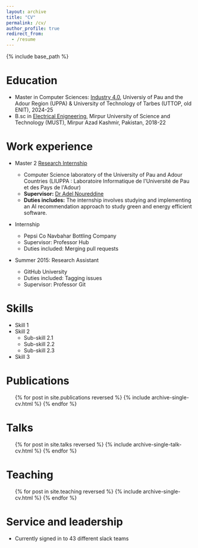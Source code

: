 ```yaml
---
layout: archive
title: "CV"
permalink: /cv/
author_profile: true
redirect_from:
  - /resume
---
```


{% include base_path %}

Education
======
* Master in Computer Sciences: <a href="https://formation.univ-pau.fr/en/programs/science-technology-health-STS/master-degree-XB/master-computer-science-L7EMC9TO//m2-industry-4-0-L7EMCSH1.html" target="_blank">Industry 4.0</a>, Universiy of Pau and the Adour Region (UPPA) & University of Technology of Tarbes (UTTOP, old ENIT), 2024-25
* B.sc in <a href="https://must.edu.pk/electrical-engineering/" target="_blank">Electrical Enigneering</a>, Mirpur University of Science and Technology (MUST), Mirpur Azad Kashmir, Pakistan, 2018-22

Work experience
======
* Master 2 <a href="https://www.noureddine.org/research/behave/internship-2025" target="_blank">Research Internship</a>
  * Computer Science laboratory of the University of Pau and Adour Countries (LIUPPA : Laboratoire Informatique de l'Université de Pau et des Pays de l'Adour)
  * **Supervisor:** <a href="https://www.noureddine.org/" target="_blank">Dr Adel Noureddine</a>
  * **Duties includes:** The internship involves studying and implementing an AI recommendation approach to study green and energy efficient software.

* Internship
  * Pepsi Co Navbahar Bottling Company
  * Supervisor: Professor Hub
  * Duties included: Merging pull requests

* Summer 2015: Research Assistant
  * GitHub University
  * Duties included: Tagging issues
  * Supervisor: Professor Git
  
Skills
======
* Skill 1
* Skill 2
  * Sub-skill 2.1
  * Sub-skill 2.2
  * Sub-skill 2.3
* Skill 3

Publications
======
  <ul>{% for post in site.publications reversed %}
    {% include archive-single-cv.html %}
  {% endfor %}</ul>
  
Talks
======
  <ul>{% for post in site.talks reversed %}
    {% include archive-single-talk-cv.html  %}
  {% endfor %}</ul>
  
Teaching
======
  <ul>{% for post in site.teaching reversed %}
    {% include archive-single-cv.html %}
  {% endfor %}</ul>
  
Service and leadership
======
* Currently signed in to 43 different slack teams
